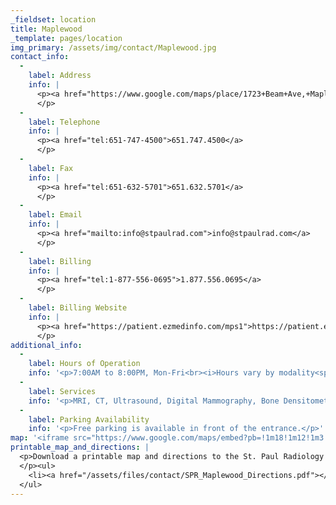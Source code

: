```yaml
---
_fieldset: location
title: Maplewood
_template: pages/location
img_primary: /assets/img/contact/Maplewood.jpg
contact_info:
  - 
    label: Address
    info: |
      <p><a href="https://www.google.com/maps/place/1723+Beam+Ave,+Maplewood,+MN+55109/@45.0297902,-93.0315881,17z/data=!3m1!4b1!4m2!3m1!1s0x52b2d406ada00873:0x12651903f5269647">1723A Beam Avenue<br>Maplewood, MN 55109</a>
      </p>
  - 
    label: Telephone
    info: |
      <p><a href="tel:651-747-4500">651.747.4500</a>
      </p>
  - 
    label: Fax
    info: |
      <p><a href="tel:651-632-5701">651.632.5701</a>
      </p>
  - 
    label: Email
    info: |
      <p><a href="mailto:info@stpaulrad.com">info@stpaulrad.com</a>
      </p>
  - 
    label: Billing
    info: |
      <p><a href="tel:1-877-556-0695">1.877.556.0695</a>
      </p>
  - 
    label: Billing Website
    info: |
      <p><a href="https://patient.ezmedinfo.com/mps1">https://patient.ezmedinfo.com/mps1</a>
      </p>
additional_info:
  - 
    label: Hours of Operation
    info: '<p>7:00AM to 8:00PM, Mon-Fri<br><i>Hours vary by modality<span></span></i></p>'
  - 
    label: Services
    info: '<p>MRI, CT, Ultrasound, Digital Mammography, Bone Densitometry, X-Ray and Health Screening</p>'
  - 
    label: Parking Availability
    info: '<p>Free parking is available in front of the entrance.</p>'
map: '<iframe src="https://www.google.com/maps/embed?pb=!1m18!1m12!1m3!1d1409.8802676952046!2d-93.03048844171252!3d45.02978639477456!2m3!1f0!2f0!3f0!3m2!1i1024!2i768!4f13.1!3m3!1m2!1s0x52b2d406ada00873%3A0x12651903f5269647!2s1723+Beam+Ave%2C+Maplewood%2C+MN+55109!5e0!3m2!1sen!2sus!4v1466013305508" width="600" height="450" frameborder="0" style="border:0" allowfullscreen></iframe>'
printable_map_and_directions: |
  <p>Download a printable map and directions to the St. Paul Radiology Maplewood Imaging Center:
  </p><ul>
  	<li><a href="/assets/files/contact/SPR_Maplewood_Directions.pdf"></a><a href="/assets/files/contact/Maplewood_Imaging_Center_Directions-20161007151919.pdf" target="_blank">Directions to Maplewood Imaging Center</a></li>
  </ul>
---
```
















